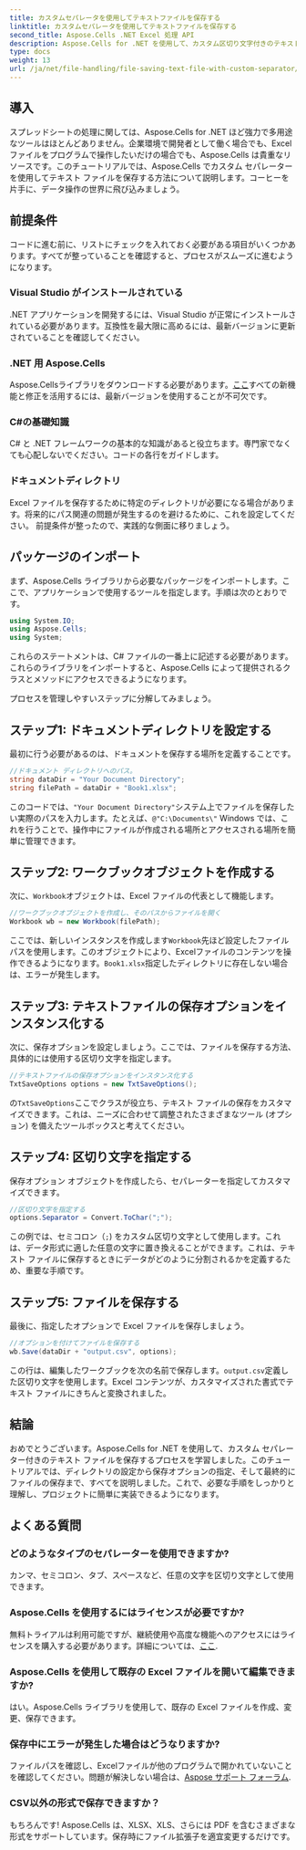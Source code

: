 ```yaml
---
title: カスタムセパレータを使用してテキストファイルを保存する
linktitle: カスタムセパレータを使用してテキストファイルを保存する
second_title: Aspose.Cells .NET Excel 処理 API
description: Aspose.Cells for .NET を使用して、カスタム区切り文字付きのテキスト ファイルを保存する方法を学習します。ステップ バイ ステップ ガイドとヒントが含まれています。
type: docs
weight: 13
url: /ja/net/file-handling/file-saving-text-file-with-custom-separator/
---
```

## 導入
スプレッドシートの処理に関しては、Aspose.Cells for .NET ほど強力で多用途なツールはほとんどありません。企業環境で開発者として働く場合でも、Excel ファイルをプログラムで操作したいだけの場合でも、Aspose.Cells は貴重なリソースです。このチュートリアルでは、Aspose.Cells でカスタム セパレーターを使用してテキスト ファイルを保存する方法について説明します。コーヒーを片手に、データ操作の世界に飛び込みましょう。
## 前提条件
コードに進む前に、リストにチェックを入れておく必要がある項目がいくつかあります。すべてが整っていることを確認すると、プロセスがスムーズに進むようになります。
### Visual Studio がインストールされている
.NET アプリケーションを開発するには、Visual Studio が正常にインストールされている必要があります。互換性を最大限に高めるには、最新バージョンに更新されていることを確認してください。
### .NET 用 Aspose.Cells
 Aspose.Cellsライブラリをダウンロードする必要があります。[ここ](https://releases.aspose.com/cells/net/)すべての新機能と修正を活用するには、最新バージョンを使用することが不可欠です。
### C#の基礎知識
C# と .NET フレームワークの基本的な知識があると役立ちます。専門家でなくても心配しないでください。コードの各行をガイドします。
### ドキュメントディレクトリ
Excel ファイルを保存するために特定のディレクトリが必要になる場合があります。将来的にパス関連の問題が発生するのを避けるために、これを設定してください。
前提条件が整ったので、実践的な側面に移りましょう。
## パッケージのインポート
まず、Aspose.Cells ライブラリから必要なパッケージをインポートします。ここで、アプリケーションで使用するツールを指定します。手順は次のとおりです。
```csharp
using System.IO;
using Aspose.Cells;
using System;
```
これらのステートメントは、C# ファイルの一番上に記述する必要があります。これらのライブラリをインポートすると、Aspose.Cells によって提供されるクラスとメソッドにアクセスできるようになります。

プロセスを管理しやすいステップに分解してみましょう。
## ステップ1: ドキュメントディレクトリを設定する
最初に行う必要があるのは、ドキュメントを保存する場所を定義することです。 
```csharp
//ドキュメント ディレクトリへのパス。
string dataDir = "Your Document Directory";
string filePath = dataDir + "Book1.xlsx";
```
このコードでは、`"Your Document Directory"`システム上でファイルを保存したい実際のパスを入力します。たとえば、`@"C:\Documents\"` Windows では、これを行うことで、操作中にファイルが作成される場所とアクセスされる場所を簡単に管理できます。
## ステップ2: ワークブックオブジェクトを作成する
次に、`Workbook`オブジェクトは、Excel ファイルの代表として機能します。 
```csharp
//ワークブックオブジェクトを作成し、そのパスからファイルを開く
Workbook wb = new Workbook(filePath);
```
ここでは、新しいインスタンスを作成します`Workbook`先ほど設定したファイルパスを使用します。このオブジェクトにより、Excelファイルのコンテンツを操作できるようになります。`Book1.xlsx`指定したディレクトリに存在しない場合は、エラーが発生します。
## ステップ3: テキストファイルの保存オプションをインスタンス化する
次に、保存オプションを設定しましょう。ここでは、ファイルを保存する方法、具体的には使用する区切り文字を指定します。
```csharp
//テキストファイルの保存オプションをインスタンス化する
TxtSaveOptions options = new TxtSaveOptions();
```
の`TxtSaveOptions`ここでクラスが役立ち、テキスト ファイルの保存をカスタマイズできます。これは、ニーズに合わせて調整されたさまざまなツール (オプション) を備えたツールボックスと考えてください。
## ステップ4: 区切り文字を指定する
保存オプション オブジェクトを作成したら、セパレーターを指定してカスタマイズできます。
```csharp
//区切り文字を指定する
options.Separator = Convert.ToChar(";");
```
この例では、セミコロン（`;`) をカスタム区切り文字として使用します。これは、データ形式に適した任意の文字に置き換えることができます。これは、テキスト ファイルに保存するときにデータがどのように分割されるかを定義するため、重要な手順です。
## ステップ5: ファイルを保存する
最後に、指定したオプションで Excel ファイルを保存しましょう。
```csharp
//オプションを付けてファイルを保存する
wb.Save(dataDir + "output.csv", options);
```
この行は、編集したワークブックを次の名前で保存します。`output.csv`定義した区切り文字を使用します。Excel コンテンツが、カスタマイズされた書式でテキスト ファイルにきちんと変換されました。
## 結論
おめでとうございます。Aspose.Cells for .NET を使用して、カスタム セパレーター付きのテキスト ファイルを保存するプロセスを学習しました。このチュートリアルでは、ディレクトリの設定から保存オプションの指定、そして最終的にファイルの保存まで、すべてを説明しました。これで、必要な手順をしっかりと理解し、プロジェクトに簡単に実装できるようになります。
## よくある質問
### どのようなタイプのセパレーターを使用できますか?
カンマ、セミコロン、タブ、スペースなど、任意の文字を区切り文字として使用できます。
### Aspose.Cells を使用するにはライセンスが必要ですか?
無料トライアルは利用可能ですが、継続使用や高度な機能へのアクセスにはライセンスを購入する必要があります。詳細については、[ここ](https://purchase.aspose.com/buy).
### Aspose.Cells を使用して既存の Excel ファイルを開いて編集できますか?
はい。Aspose.Cells ライブラリを使用して、既存の Excel ファイルを作成、変更、保存できます。
### 保存中にエラーが発生した場合はどうなりますか?
ファイルパスを確認し、Excelファイルが他のプログラムで開かれていないことを確認してください。問題が解決しない場合は、[Aspose サポート フォーラム](https://forum.aspose.com/c/cells/9).
### CSV以外の形式で保存できますか？
もちろんです! Aspose.Cells は、XLSX、XLS、さらには PDF を含むさまざまな形式をサポートしています。保存時にファイル拡張子を適宜変更するだけです。